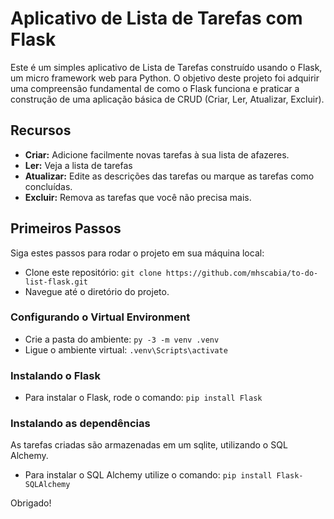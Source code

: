# Aplicativo de Lista de Tarefas com Flask

Este é um simples aplicativo de Lista de Tarefas construído usando o Flask, um micro framework web para Python. O objetivo deste projeto foi adquirir uma compreensão fundamental de como o Flask funciona e praticar a construção de uma aplicação básica de CRUD (Criar, Ler, Atualizar, Excluir).

## Recursos

- **Criar:** Adicione facilmente novas tarefas à sua lista de afazeres.
- **Ler:** Veja a lista de tarefas
- **Atualizar:** Edite as descrições das tarefas ou marque as tarefas como concluídas.
- **Excluir:** Remova as tarefas que você não precisa mais.

## Primeiros Passos

Siga estes passos para rodar o projeto em sua máquina local:

- Clone este repositório: `git clone https://github.com/mhscabia/to-do-list-flask.git`
- Navegue até o diretório do projeto.

### Configurando o Virtual Environment
- Crie a pasta do ambiente: `py -3 -m venv .venv`
- Ligue o ambiente virtual: `.venv\Scripts\activate`

### Instalando o Flask
- Para instalar o Flask, rode o comando: `pip install Flask`

### Instalando as dependências
As tarefas criadas são armazenadas em um sqlite, utilizando o SQL Alchemy.
- Para instalar o SQL Alchemy utilize o comando: `pip install Flask-SQLAlchemy`

Obrigado!

